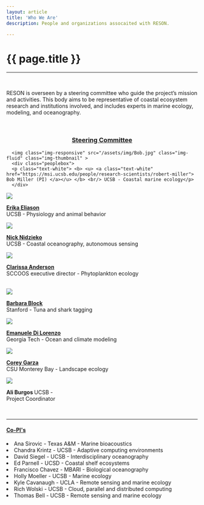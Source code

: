 ```yaml
---
layout: article
title: 'Who We Are'
description: People and organizations assocaited with RESON.

---
```


<h1>{{ page.title }} </h1>
<hr/>
<br/>
<p> RESON is overseen by a steering committee who guide the project’s mission and activities. This body aims to be representative of coastal ecosystem research and institutions involved, and includes experts in marine ecology, modeling, and oceanography. </p>

<br/>
<h3 style="text-align:center"> <u> Steering Committee </u></h3>


<!-- how to set cols: pages can vary the col widths; for full-width total should = 12. 
	     col-md scales up (med to large desktops), and automatically stacks on phones and tablets (within the row). -->

<!--div class="container-fluid"-->
<div class="row">

<div class="col-md-3">

      <img class="img-responsive" src="/assets/img/Bob.jpg" class="img-fluid" class="img-thumbnail" > 
      <div class="peoplebox">
      <p class="text-white"> <b> <u> <a class="text-white" href="https://msi.ucsb.edu/people/research-scientists/robert-miller"> Bob Miller (PI) </a></u> </b> <br/> UCSB - Coastal marine ecology</p> 
      </div>
 </div>
      
<div class="col-md-3">
      <img class="img-responsive" src="/assets/img/erika.jpg" class="img-fluid" class="img-thumbnail">
      <div class="peoplebox">
      <p class="text-white"> <b><u>  <a class="text-white" href="https://www.eemb.ucsb.edu/people/faculty/eliason"> Erika Eliason </a></u> </b> <br/> UCSB - Physiology and animal behavior </p> 
      </div>
 </div>     
      
      
      
<div class="col-md-3">
      <img class="img-responsive" src="/assets/img/Nick.jpg" class="img-fluid" class="img-thumbnail">
      <div class="peoplebox">
      <p class="text-white"> <b> <u> <a class="text-white" href="https://msi.ucsb.edu/people/faculty/nick-nidzieko"> Nick Nidzieko </a></u> </b> <br/> UCSB - Coastal oceanography, autonomous sensing  </p> 
      </div>
 </div>     


<div class="col-md-3">
      <img class="img-responsive" src="/assets/img/Clarissa.jpg" class="img-fluid" class="img-thumbnail">
      <div class="peoplebox">
      <p class="text-white"> <b> <u> <a class="text-white" href="https://cra002.scrippsprofiles.ucsd.edu/"> Clarissa Anderson </a></u> </b> <br/> SCCOOS executive director - Phytoplankton ecology </p> 
      </div>
 </div>     

</div>

<br/>

<div class="row">


<div class="col-md-3">
      <img class="img-responsive" src="/assets/img/block.jpeg" class="img-fluid" class="img-thumbnail">
      <div class="peoplebox">
      <p class="text-white"> <b> <u>  <a class="text-white" href="https://www.stanfordblocklab.org/"> Barbara Block </a> </u></b> <br/> Stanford -  Tuna and shark tagging  </p> 
      </div>
 </div>     


<div class="col-md-3">
      <img class="img-responsive" src="/assets/img/manu1.png" class="img-fluid" class="img-thumbnail">
      <div class="peoplebox">
      <p class="text-white"> <b> <u> <a class="text-white" href="https://eas.gatech.edu/people/di-lorenzo-dr-emanuele">  Emanuele Di Lorenzo </a></u> </b> <br/> Georgia Tech - Ocean and climate modeling  </p> 
      </div>
 </div>     
 
 <div class="col-md-3">
      <img class="img-responsive" src="/assets/img/corey.jpg" class="img-fluid" class="img-thumbnail">
      <div class="peoplebox">
      <p class="text-white"> <b><u>  <a class="text-white" href="https://csumb.edu/directory/person/cogarza">  Corey Garza </a></u> </b> <br/> CSU Monterey Bay - Landscape ecology  </p> 
      </div>
 </div>     
 
 <div class="col-md-3">
      <img class="img-responsive" src="/assets/img/A_Burgos.JPG" class="img-fluid" class="img-thumbnail">
      <div class="peoplebox">
      <p class="text-white"> <b> Ali Burgos </b> UCSB - <br/> Project Coordinator  </p> 
      </div>
 </div>     

</div>

<div>
<br/>
<hr/>
<h4> <u> Co-PI's </u> </h4>
<li>Ana Sirovic - Texas A&M - Marine bioacoustics </li>
<li>Chandra Krintz - UCSB - Adaptive computing environments </li>
<li>David Siegel - UCSB - Interdisciplinary oceanography </li>
<li>Ed Parnell - UCSD - Coastal shelf ecosystems</li>
<li>Francisco Chavez - MBARI - Biological oceanography </li>
<li>Holly Moeller - UCSB - Marine ecology </li>
<li>Kyle Cavanaugh - UCLA - Remote sensing and marine ecology</li>
<li>Rich Wolski - UCSB - Cloud, parallel and distributed computing </li>
<li>Thomas Bell - UCSB - Remote sensing and marine ecology</li>


